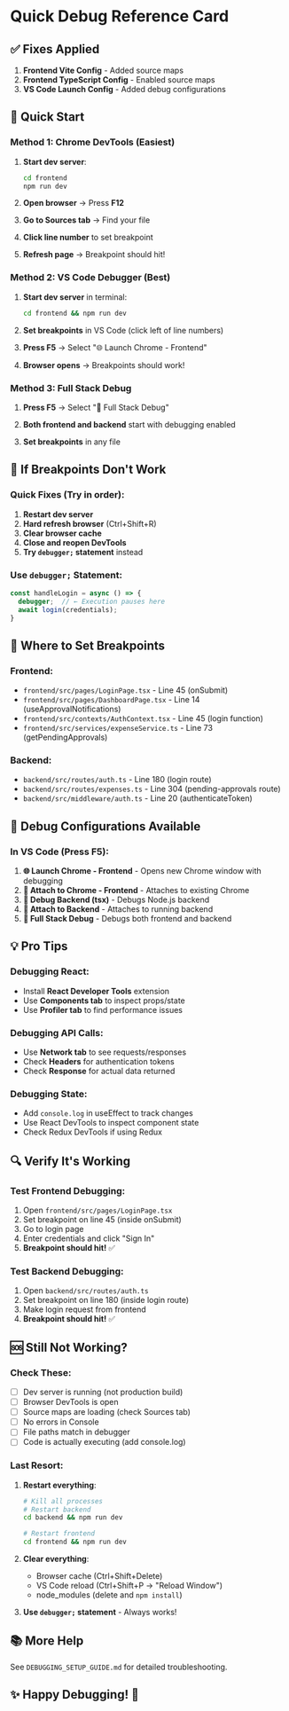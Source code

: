 # Quick Debug Reference Card

## ✅ Fixes Applied

1. **Frontend Vite Config** - Added source maps
2. **Frontend TypeScript Config** - Enabled source maps
3. **VS Code Launch Config** - Added debug configurations

## 🚀 Quick Start

### Method 1: Chrome DevTools (Easiest)

1. **Start dev server**:
   ```bash
   cd frontend
   npm run dev
   ```

2. **Open browser** → Press **F12**

3. **Go to Sources tab** → Find your file

4. **Click line number** to set breakpoint

5. **Refresh page** → Breakpoint should hit!

### Method 2: VS Code Debugger (Best)

1. **Start dev server** in terminal:
   ```bash
   cd frontend && npm run dev
   ```

2. **Set breakpoints** in VS Code (click left of line numbers)

3. **Press F5** → Select "🌐 Launch Chrome - Frontend"

4. **Browser opens** → Breakpoints should work!

### Method 3: Full Stack Debug

1. **Press F5** → Select "🎯 Full Stack Debug"

2. **Both frontend and backend** start with debugging enabled

3. **Set breakpoints** in any file

## 🐛 If Breakpoints Don't Work

### Quick Fixes (Try in order):

1. **Restart dev server**
2. **Hard refresh browser** (Ctrl+Shift+R)
3. **Clear browser cache**
4. **Close and reopen DevTools**
5. **Try `debugger;` statement** instead

### Use `debugger;` Statement:

```typescript
const handleLogin = async () => {
  debugger;  // ← Execution pauses here
  await login(credentials);
}
```

## 📍 Where to Set Breakpoints

### Frontend:
- `frontend/src/pages/LoginPage.tsx` - Line 45 (onSubmit)
- `frontend/src/pages/DashboardPage.tsx` - Line 14 (useApprovalNotifications)
- `frontend/src/contexts/AuthContext.tsx` - Line 45 (login function)
- `frontend/src/services/expenseService.ts` - Line 73 (getPendingApprovals)

### Backend:
- `backend/src/routes/auth.ts` - Line 180 (login route)
- `backend/src/routes/expenses.ts` - Line 304 (pending-approvals route)
- `backend/src/middleware/auth.ts` - Line 20 (authenticateToken)

## 🎯 Debug Configurations Available

### In VS Code (Press F5):

1. **🌐 Launch Chrome - Frontend** - Opens new Chrome window with debugging
2. **🔗 Attach to Chrome - Frontend** - Attaches to existing Chrome
3. **🚀 Debug Backend (tsx)** - Debugs Node.js backend
4. **🔗 Attach to Backend** - Attaches to running backend
5. **🎯 Full Stack Debug** - Debugs both frontend and backend

## 💡 Pro Tips

### Debugging React:
- Install **React Developer Tools** extension
- Use **Components tab** to inspect props/state
- Use **Profiler tab** to find performance issues

### Debugging API Calls:
- Use **Network tab** to see requests/responses
- Check **Headers** for authentication tokens
- Check **Response** for actual data returned

### Debugging State:
- Add `console.log` in useEffect to track changes
- Use React DevTools to inspect component state
- Check Redux DevTools if using Redux

## 🔍 Verify It's Working

### Test Frontend Debugging:

1. Open `frontend/src/pages/LoginPage.tsx`
2. Set breakpoint on line 45 (inside onSubmit)
3. Go to login page
4. Enter credentials and click "Sign In"
5. **Breakpoint should hit!** ✅

### Test Backend Debugging:

1. Open `backend/src/routes/auth.ts`
2. Set breakpoint on line 180 (inside login route)
3. Make login request from frontend
4. **Breakpoint should hit!** ✅

## 🆘 Still Not Working?

### Check These:

- [ ] Dev server is running (not production build)
- [ ] Browser DevTools is open
- [ ] Source maps are loading (check Sources tab)
- [ ] No errors in Console
- [ ] File paths match in debugger
- [ ] Code is actually executing (add console.log)

### Last Resort:

1. **Restart everything**:
   ```bash
   # Kill all processes
   # Restart backend
   cd backend && npm run dev
   
   # Restart frontend
   cd frontend && npm run dev
   ```

2. **Clear everything**:
   - Browser cache (Ctrl+Shift+Delete)
   - VS Code reload (Ctrl+Shift+P → "Reload Window")
   - node_modules (delete and `npm install`)

3. **Use `debugger;` statement** - Always works!

## 📚 More Help

See `DEBUGGING_SETUP_GUIDE.md` for detailed troubleshooting.

## ✨ Happy Debugging! 🐛
